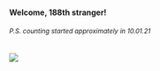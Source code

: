 #### Welcome, 188th stranger!

###### <sup>P.S. counting started approximately in 10.01.21</sup>

<img src="https://kraftwerk28.pp.ua/vcnt.png"></img>
